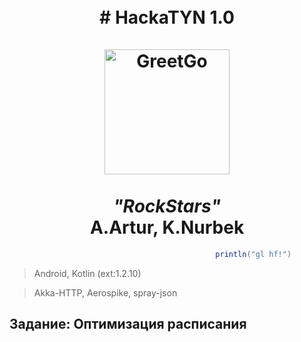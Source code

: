 <h1 align="center">
  <br># HackaTYN 1.0
  <br>
  <br>
  <a href="http://www.amitmerchant.com/electron-markdownify"><img src="http://greetgo.kz/sites/all/themes/greetgo/images/main_logo.png" alt="GreetGo" width="200"></a>
  <br>
  <br><i>"RockStars"</i>
  <br>A.Artur, K.Nurbek<br>

</h1> 


```java
                                              println("gl hf!")
```
> Android, Kotlin (ext:1.2.10)

> Akka-HTTP, Aerospike, spray-json

## Задание: Оптимизация расписания
> 